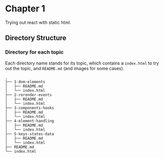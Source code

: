 # Chapter 1
Trying out react with static html.

## Directory Structure

### Directory for each topic
Each directory name stands for its topic, which contains a `index.html` to try out the topic, and `README.md` (and images for some cases).

```text
.
├── 1-dom-elements
│   ├── README.md
│   └── index.html
├── 2-rerender-events
│   ├── README.md
│   └── index.html
├── 3-components-hooks
│   ├── README.md
│   └── index.html
├── 4-element-handling
│   ├── README.md
│   └── index.html
├── 5-keys-states-data
│   ├── README.md
│   └── index.html
├── README.md
└── index.html

```

